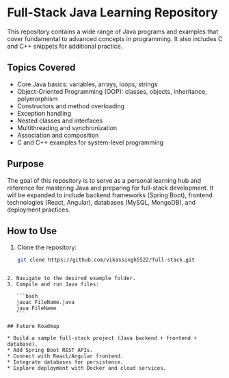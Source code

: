 
# Full-Stack Java Learning Repository

This repository contains a wide range of Java programs and examples that cover
fundamental to advanced concepts in programming. It also includes C and C++
snippets for additional practice.

## Topics Covered
- Core Java basics: variables, arrays, loops, strings
- Object-Oriented Programming (OOP): classes, objects, inheritance, polymorphism
- Constructors and method overloading
- Exception handling
- Nested classes and interfaces
- Multithreading and synchronization
- Association and composition
- C and C++ examples for system-level programming

## Purpose
The goal of this repository is to serve as a personal learning hub and reference
for mastering Java and preparing for full-stack development. It will be expanded
to include backend frameworks (Spring Boot), frontend technologies (React, Angular),
databases (MySQL, MongoDB), and deployment practices.

## How to Use
1. Clone the repository:
   ```bash
   git clone https://github.com/vikassingh5522/full-stack.git
````

2. Navigate to the desired example folder.
3. Compile and run Java files:

   ```bash
   javac FileName.java
   java FileName
   ```

## Future Roadmap

* Build a sample full-stack project (Java backend + frontend + database).
* Add Spring Boot REST APIs.
* Connect with React/Angular frontend.
* Integrate databases for persistence.
* Explore deployment with Docker and cloud services.


